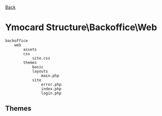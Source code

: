 [Back](/docs?page=ymocard-structure.md)


Ymocard Structure\Backoffice\Web
============================

```
backoffice
    web
        assets
        css
            site.css
        themes
            basic
            layouts
                main.php
            site
                error.php
                index.php
                login.php
```

Themes
------